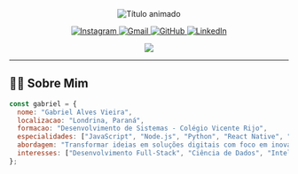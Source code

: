 <div align="center">

<!-- Banner animado com seu nome -->
<img src="https://readme-typing-svg.herokuapp.com?font=Fira+Code&weight=600&size=26&duration=4000&pause=1000&color=00F5FF&center=true&vCenter=true&width=500&lines=Gabriel+Alves+Vieira;Desenvolvedor+Full-Stack;Especialista+em+Análise+de+Dados" alt="Título animado" />

<!-- Badges de redes sociais -->
<p>
  <a href="https://www.instagram.com/gabrielalves9234/">
    <img alt="Instagram" src="https://img.shields.io/badge/Instagram-E4405F?style=for-the-badge&logo=instagram&logoColor=white" />
  </a>
  <a href="mailto:al4726390@gmail.com">
    <img alt="Gmail" src="https://img.shields.io/badge/Gmail-D14836?style=for-the-badge&logo=gmail&logoColor=white" />
  </a>
  <a href="https://github.com/jhtdzhc12223">
    <img alt="GitHub" src="https://img.shields.io/badge/GitHub-100000?style=for-the-badge&logo=github&logoColor=white" />
  </a>
  <a href="https://www.linkedin.com/in/seu-linkedin-aqui/">
    <img alt="LinkedIn" src="https://img.shields.io/badge/LinkedIn-0077B5?style=for-the-badge&logo=linkedin&logoColor=white" />
  </a>
</p>

<!-- Contador de visitas -->
<p align="center"> 
  <img src="https://profile-counter.glitch.me/jhtdzhc12223/count.svg" />
</p>

</div>

---

## 👨‍💻 Sobre Mim

```javascript
const gabriel = {
  nome: "Gabriel Alves Vieira",
  localizacao: "Londrina, Paraná",
  formacao: "Desenvolvimento de Sistemas - Colégio Vicente Rijo",
  especialidades: ["JavaScript", "Node.js", "Python", "React Native", "Análise de Dados"],
  abordagem: "Transformar ideias em soluções digitais com foco em inovação",
  interesses: ["Desenvolvimento Full-Stack", "Ciência de Dados", "Inteligência Artificial"]
};
